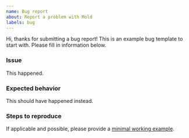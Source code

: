```yaml
---
name: Bug report
about: Report a problem with Mold
labels: bug
---
```


Hi, thanks for submitting a bug report!
This is an example bug template to start with.
Please fill in information below.

### Issue
This happened.

### Expected behavior
This should have happened instead.

### Steps to reproduce
If applicable and possible, please provide a [minimal working
example](https://stackoverflow.com/help/minimal-reproducible-example).
